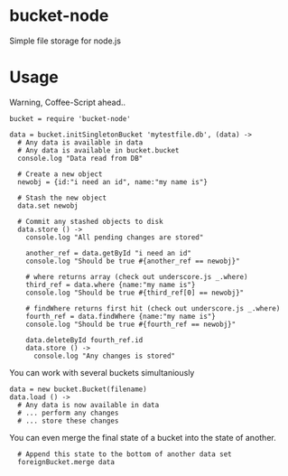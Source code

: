 bucket-node
===========

Simple file storage for node.js

Usage
=====

Warning, Coffee-Script ahead..

    bucket = require 'bucket-node'

    data = bucket.initSingletonBucket 'mytestfile.db', (data) ->
      # Any data is available in data
      # Any data is available in bucket.bucket
      console.log "Data read from DB"

      # Create a new object
      newobj = {id:"i need an id", name:"my name is"}

      # Stash the new object
      data.set newobj

      # Commit any stashed objects to disk
      data.store () ->
        console.log "All pending changes are stored"

        another_ref = data.getById "i need an id"
        console.log "Should be true #{another_ref == newobj}"

        # where returns array (check out underscore.js _.where)
        third_ref = data.where {name:"my name is"}
        console.log "Should be true #{third_ref[0] == newobj}"

        # findWhere returns first hit (check out underscore.js _.where)
        fourth_ref = data.findWhere {name:"my name is"}
        console.log "Should be true #{fourth_ref == newobj}"

        data.deleteById fourth_ref.id
        data.store () ->
          console.log "Any changes is stored"

You can work with several buckets simultaniously

    data = new bucket.Bucket(filename)
    data.load () ->
      # Any data is now available in data
      # ... perform any changes
      # ... store these changes

You can even merge the final state of a bucket into the state of another.

      # Append this state to the bottom of another data set
      foreignBucket.merge data

